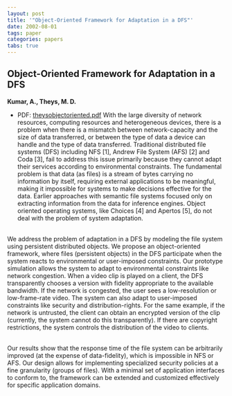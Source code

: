 ```yaml
---
layout: post
title: '"Object-Oriented Framework for Adaptation in a DFS"'
date: 2002-08-01
tags: paper
categories: papers
tabs: true
---
```


## Object-Oriented Framework for Adaptation in a DFS
**Kumar, A., Theys, M. D.**
- PDF: [theysobjectoriented.pdf](/documents/theysobjectoriented.pdf)
With the large diversity of network resources, computing resources and heterogeneous devices, there is a problem when there is a mismatch between network-capacity and the size of data transferred, or between the type of data a device can handle and the type of data transferred. Traditional distributed file systems (DFS) including NFS [1], Andrew File System (AFS) [2] and Coda [3], fail to address this issue primarily because they cannot adapt their services according to environmental constraints. The fundamental problem is that data (as files) is a stream of bytes carrying no information by itself, requiring external applications to be meaningful, making it impossible for systems to make decisions effective for the data. Earlier approaches with semantic file systems focused only on extracting information from the data for inference engines. Object oriented operating systems, like Choices [4] and Apertos [5], do not deal with the problem of system adaptation.<br><br>

We address the problem of adaptation in a DFS by modeling the file system using persistent distributed objects. We propose an object-oriented framework, where files (persistent objects) in the DFS participate when the system reacts to environmental or user-imposed constraints. Our prototype simulation allows the system to adapt to environmental constraints like network congestion. When a video clip is played on a client, the DFS transparently chooses a version with fidelity appropriate to the available bandwidth. If the network is congested, the user sees a low-resolution or low-frame-rate video. The system can also adapt to user-imposed constraints like security and distribution-rights. For the same example, if the network is untrusted, the client can obtain an encrypted version of the clip (currently, the system cannot do this transparently). If there are copyright restrictions, the system controls the distribution of the video to clients.<br><br>

Our results show that the response time of the file system can be arbitrarily improved (at the expense of data-fidelity), which is impossible in NFS or AFS. Our design allows for implementing specialized security policies at a fine granularity (groups of files). With a minimal set of application interfaces to conform to, the framework can be extended and customized effectively for specific application domains.